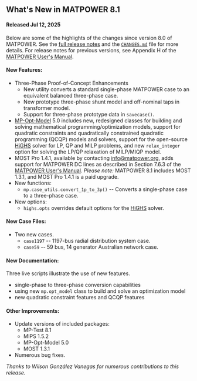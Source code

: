 What's New in MATPOWER 8.1
--------------------------

#### Released Jul 12, 2025

Below are some of the highlights of the changes since version 8.0 of
MATPOWER. See the [full release notes][1] and the [`CHANGES.md`][2]
file for more details. For release notes for previous versions, see
Appendix H of the [MATPOWER User's Manual][3].


#### New Features:

- Three-Phase Proof-of-Concept Enhancements
  - New utility converts a standard single-phase MATPOWER case to an equivalent balanced three-phase case.
  - New prototype three-phase shunt model and off-nominal taps in transformer model.
  - Support for three-phase prototype data in `savecase()`.
- [MP-Opt-Model][4] 5.0 includes new, redesigned classes for building and solving mathematical programming/optimization models, support for quadratic constraints and quadratically constrained quadratic programming (QCQP) models and solvers, support for the open-source [HiGHS][5] solver for LP, QP and MILP problems, and new `relax_integer` option for solving the LP/QP relaxation of MILP/MIQP model.
- MOST Pro 1.4.1, available by contacting [info@matpower.org][6], adds support for MATPOWER DC lines as described in Section 7.6.3 of the [MATPOWER User's Manual][3]. _Please note:_ MATPOWER 8.1 includes MOST 1.3.1, and MOST Pro 1.4.1 is a paid upgrade. 
- New functions:
  - `mp.case_utils.convert_1p_to_3p()` -- Converts a single-phase case to a three-phase case.
- New options:
  - `highs.opts` overrides default options for the [HiGHS][5] solver.


#### New Case Files:

- Two new cases.
  - `case1197` -- 1197-bus radial distribution system case.
  - `case59` -- 59 bus, 14 generator Australian network case.


#### New Documentation:
Three live scripts illustrate the use of new features.
- single-phase to three-phase conversion capabilities
- using new `mp.opt_model` class to build and solve an optimization model
- new quadratic constraint features and QCQP features


#### Other Improvements:

- Update versions of included packages:
  - MP-Test 8.1
  - MIPS 1.5.2
  - MP-Opt-Model 5.0
  - MOST 1.3.1
- Numerous bug fixes.

*Thanks to Wilson González Vanegas for numerous contributions to this release.*

[1]: https://github.com/MATPOWER/matpower/blob/master/docs/relnotes/MATPOWER-Release-Notes-8.1.md
[2]: https://github.com/MATPOWER/matpower/blob/master/CHANGES.md
[3]: https://github.com/MATPOWER/matpower/blob/master/docs/MATPOWER-manual.pdf

[4]: https://github.com/MATPOWER/mp-opt-model
[5]: https://highs.dev
[6]: mailto:info@matpower.org?subject=MOST%20Pro&body=Please%20send%20me%20information%20on%20obtaining%20MOST%20Pro
